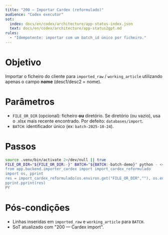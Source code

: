 ```yaml
---
title: "200 — Importar Cardex (reformulado)"
audience: "Codex executor"
sot:
  index: docs/en/codex/architecture/app-status-index.json
  text: docs/en/codex/architecture/app-status2gpt.md
rules:
  - "Idempotente: importar com um batch_id único por ficheiro."
---
```

# Objetivo
Importar o ficheiro do cliente para `imported_raw` / `working_article` utilizando apenas o campo **nome** (desc1/desc2 = nome).
# Parâmetros
- `FILE_OR_DIR` (opcional): ficheiro **ou** diretório. Se diretório (ou vazio), usa o .xlsx mais recente encontrado. Por defeito: `databases/import`.
- `BATCH`: identificador único (ex: `batch-2025-10-24`).
# Passos
```bash
source .venv/bin/activate 2>/dev/null || true
FILE_OR_DIR="${FILE_OR_DIR:-}" BATCH="${BATCH:-batch-demo}" python - <<'PY'
from app.backend.importer_cardex import import_cardex_reformulado
import os, pprint
res = import_cardex_reformulado(os.environ.get("FILE_OR_DIR",""), os.environ["BATCH"])
pprint.pprint(res)
PY
```
# Pós-condições
- Linhas inseridas em `imported_raw` e `working_article` para `BATCH`.
- SoT atualizado com "200 — Cardex import".
